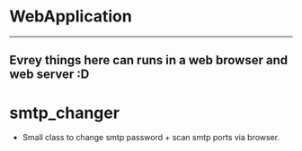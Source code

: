# WebApplication
----------------------------------
Evrey things here can runs in a web browser and web server :D
------------------------------------
# smtp_changer
* Small class to change smtp password + scan smtp ports  via browser.
